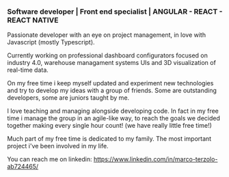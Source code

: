 ### Software developer | Front end specialist | ANGULAR - REACT - REACT NATIVE

Passionate developer with an eye on project management, in love with Javascript (mostly Typescript).

Currently working on professional dashboard configurators focused on industry 4.0,
warehouse managament systems UIs and 3D visualization of real-time data.

On my free time i keep myself updated and experiment new technologies and try to develop my ideas with a group of friends. Some are outstanding developers, some are juniors taught by me.

I love teaching and managing alongside developing code. In fact in my free time i manage the group in an agile-like way, to reach the goals we decided together making every single hour count! (we have really little free time!)

Much part of my free time is dedicated to my family. The most important project i've been involved in my life.

You can reach me on linkedin: https://www.linkedin.com/in/marco-terzolo-ab724465/
